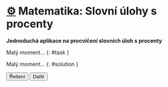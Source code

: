 [//]: # (##NAME## matematika-slovni-ulohy-s-procenty)
[//]: # (##DESCRIPTION## Aplikace: Matematika: Slovní úlohy s procenty)
[//]: # (##APICALL## matematika-slovni-ulohy-s-procenty.sh)

# [&#9881;](/aplikace.html) Matematika: Slovní úlohy s procenty

**Jednoduchá aplikace na procvičení slovních úloh s procenty**

Malý moment...
{: #task }

Malý moment...
{: #solution }

<button onclick="toggleSolution()">Řešení</button>
<button onclick="getTask()">Další</button>
